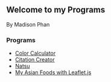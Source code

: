 ## Welcome to my Programs
By Madison Phan

### Programs
- [Color Calculator](https://phanmad000.github.io/ProgramsHW/ColorCalculator)
- [Citation Creator](https://phanmad000.github.io/ProgramsHW/UserInput)
- [Natsu](https://phanmad000.github.io/ProgramsHW/natsuFire.html)
- [My Asian Foods with Leaflet.js](https://phanmad000.github.io/ProgramsHW/leaflet.html)
